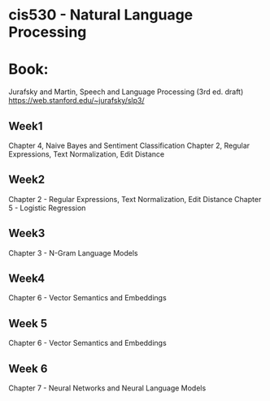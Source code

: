 # cis530 - Natural Language Processing

# Book: 
Jurafsky and Martin, Speech and Language Processing (3rd ed. draft) https://web.stanford.edu/~jurafsky/slp3/

## Week1
Chapter 4,  Naive Bayes and Sentiment Classification 
Chapter 2, Regular Expressions, Text Normalization, Edit Distance 

## Week2
Chapter 2 - Regular Expressions, Text Normalization, Edit Distance 
Chapter 5 - Logistic Regression

## Week3
Chapter 3 - N-Gram Language Models

## Week4
Chapter 6 - Vector Semantics and Embeddings

## Week 5
Chapter 6 - Vector Semantics and Embeddings

## Week 6
Chapter 7 - Neural Networks and Neural Language Models
